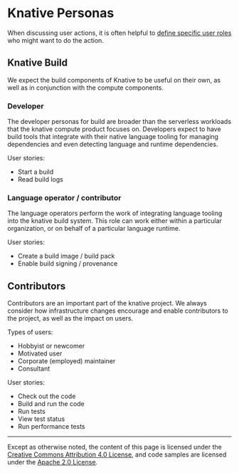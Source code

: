 # Knative Personas

When discussing user actions, it is often helpful to [define specific
user roles](<https://en.wikipedia.org/wiki/Persona_(user_experience)>) who
might want to do the action.

## Knative Build

We expect the build components of Knative to be useful on their own,
as well as in conjunction with the compute components.

### Developer

The developer personas for build are broader than the serverless
workloads that the knative compute product focuses on. Developers
expect to have build tools that integrate with their native language
tooling for managing dependencies and even detecting language and
runtime dependencies.

User stories:

- Start a build
- Read build logs

### Language operator / contributor

The language operators perform the work of integrating language
tooling into the knative build system. This role can work either
within a particular organization, or on behalf of a particular
language runtime.

User stories:

- Create a build image / build pack
- Enable build signing / provenance

## Contributors

Contributors are an important part of the knative project. We
always consider how infrastructure changes encourage and enable
contributors to the project, as well as the impact on users.

Types of users:

- Hobbyist or newcomer
- Motivated user
- Corporate (employed) maintainer
- Consultant

User stories:

- Check out the code
- Build and run the code
- Run tests
- View test status
- Run performance tests

---

Except as otherwise noted, the content of this page is licensed under the
[Creative Commons Attribution 4.0 License](https://creativecommons.org/licenses/by/4.0/),
and code samples are licensed under the
[Apache 2.0 License](https://www.apache.org/licenses/LICENSE-2.0).
